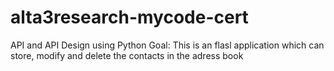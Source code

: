 # alta3research-mycode-cert
API and API Design using Python
Goal: This is an flasl application which can store, modify and delete the contacts in the adress book
